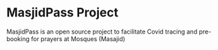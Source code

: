 # MasjidPass Project
MasjidPass is an open source project to facilitate Covid tracing and pre-booking for prayers at Mosques (Masajid)



